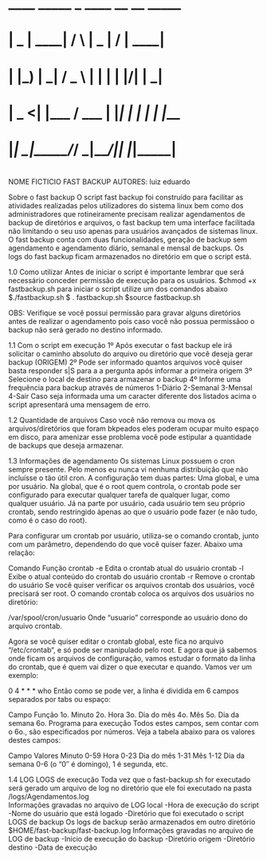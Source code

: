 #  ____  _____    _    ____  __  __ _____ 
#   |  _ \| ____|  / \  |  _ \|  \/  | ____|
#   | |_) |  _|   / _ \ | | | | |\/| |  _|  
#   |  _ <| |___ / ___ \| |_| | |  | | |___ 
#   |_| \_|_____/_/   \_|____/|_|  |_|_____|
#                                           
NOME FICTICIO  FAST BACKUP 
AUTORES: luiz eduardo

Sobre o fast backup 
O script fast backup foi construído para facilitar as atividades realizadas pelos utilizadores do sistema linux bem como dos administradores
que rotineiramente precisam realizar agendamentos de backup de diretórios e arquivos, o fast backup tem uma interface facilitada
não limitando o seu uso apenas para usuários avançados de sistemas linux. O fast backup conta com duas funcionalidades, geração de backup
sem agendamento e agendamento diário, semanal e mensal de backups. Os logs do fast backup ficam armazenados no diretório em que o script está. 

1.0 Como utilizar 
Antes de iniciar o script é importante lembrar que será necessário conceder permissão de execução para os usuários.
$chmod +x fastbackup.sh
para iniciar o script utilize um dos comandos abaixo 
$./fastbackup.sh 
$ . fastbackup.sh
$source fastbackup.sh


OBS: Verifique se você possui permissão para gravar alguns diretórios antes de realizar o agendamento pois caso você não possua permissãoo 
o backup não será gerado no destino informado. 


1.1 Com o script em execução 
1º Após executar o fast backup ele irá solicitar o caminho absoluto do arquivo ou diretório que você deseja gerar backup (ORIGEM) 
2º Pode ser informado quantos arquivos você quiser basta responder s|S para a a pergunta após informar a primeira origem
3º Selecione o local de destino para armazenar o backup
4º Informe uma frequência para backup  através de números 
	1-Diário
	2-Semanal
	3-Mensal
	4-Sair
Caso seja informada uma um caracter diferente dos listados acima o script apresentará uma mensagem de erro. 


1.2  Quantidade de arquivos 
Caso você não remova ou mova os arquivos/diretórios que foram bkpeados eles poderam ocupar muito espaço em disco, para amenizar esse problema
você pode estipular a quantidade de backups que deseja armazenar.


1.3 Informações de agendamento 
Os sistemas Linux possuem o cron sempre presente. Pelo menos eu nunca vi nenhuma distribuição que não incluísse o tão útil cron. A configuração tem duas partes: Uma global, e uma por usuário. Na global, que é o root quem controla, o crontab pode ser configurado para executar qualquer tarefa de qualquer lugar, como qualquer usuário. Já na parte por usuário, cada usuário tem seu próprio crontab, sendo restringido àpenas ao que o usuário pode fazer (e não tudo, como é o caso do root).

Para configurar um crontab por usuário, utiliza-se o comando crontab, junto com um parâmetro, dependendo do que você quiser fazer. Abaixo uma relação:

Comando	Função
crontab -e	Edita o crontab atual do usuário
crontab -l	Exibe o atual conteúdo do crontab do usuário
crontab -r	Remove o crontab do usuário
Se você quiser verificar os arquivos crontab dos usuários, você precisará ser root. O comando crontab coloca os arquivos dos usuários no diretório:

/var/spool/cron/usuario
Onde “usuario” corresponde ao usuário dono do arquivo crontab.

Agora se você quiser editar o crontab global, este fica no arquivo “/etc/crontab“, e só pode ser manipulado pelo root. E agora que já sabemos onde ficam os arquivos de configuração, vamos estudar o formato da linha do crontab, que é quem vai dizer o que executar e quando. Vamos ver um exemplo:

0  4  *  *  *  who
Então como se pode ver, a linha é dividida em 6 campos separados por tabs ou espaço:

Campo	Função
1o.	Minuto
2o.	Hora
3o.	Dia do mês
4o.	Mês
5o.	Dia da semana
6o.	Programa para execução
Todos estes campos, sem contar com o 6o., são especificados por números. Veja a tabela abaixo para os valores destes campos:

Campo	Valores
Minuto	0-59
Hora	0-23
Dia do mês	1-31
Mês	1-12
Dia da semana	0-6 (o “0″ é domingo), 1 é segunda, etc.

	   
1.4 LOG 
LOGS de execução 
Toda vez que o fast-backup.sh for executado será gerado um arquivo de log no diretório que ele foi executado na pasta /logs/Agendamentos.log  
Informações gravadas no arquivo de LOG local 
	-Hora de execução do script
	-Nome do usuário que está logado
	-Diretório que foi executado o script 
LOGS de backup 
Os logs de backup serão armazenados em outro diretório $HOME/fast-backup/fast-backup.log 
Informações gravadas no arquivo de LOG de backup 
	-Inicio de execução do backup 
	-Diretório origem
	-Diretório destino
	-Data de execução 